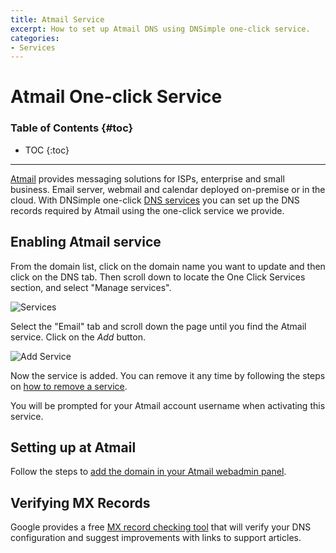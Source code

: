 ```yaml
---
title: Atmail Service
excerpt: How to set up Atmail DNS using DNSimple one-click service.
categories:
- Services
---
```


# Atmail One-click Service

### Table of Contents {#toc}

* TOC
{:toc}

---

[Atmail](http://atmail.com/) provides messaging solutions for ISPs, enterprise and small business. Email server, webmail and calendar deployed on-premise or in the cloud. With DNSimple one-click [DNS services](/categories/services/) you can set up the DNS records required by Atmail using the one-click service we provide.


## Enabling Atmail service

From the domain list, click on the domain name you want to update and then click on the DNS tab. Then scroll down to locate the One Click Services section, and select "Manage services".

![Services](/files/services-dns-page-add.png)

Select the "Email" tab and scroll down the page until you find the Atmail service. Click on the *Add* button.

![Add Service](/files/services-atmail.png)

Now the service is added. You can remove it any time by following the steps on [how to remove a service](/articles/services/#removing-services).

<info>
You will be prompted for your Atmail account username when activating this service.
</info>


## Setting up at Atmail

Follow the steps to [add the domain in your Atmail webadmin panel](https://help.atmail.com/hc/en-us/articles/115003882667-adding-domains).

## Verifying MX Records

Google provides a free [MX record checking tool](https://toolbox.googleapps.com/apps/checkmx) that will verify your DNS configuration and suggest improvements with links to support articles.
